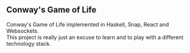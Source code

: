 Conway's Game of Life
---------------------

Conway's Game of Life implemented in Haskell, Snap, React and Websockets.  
This project is really just an excuse to learn and to play with a different technology stack. 
